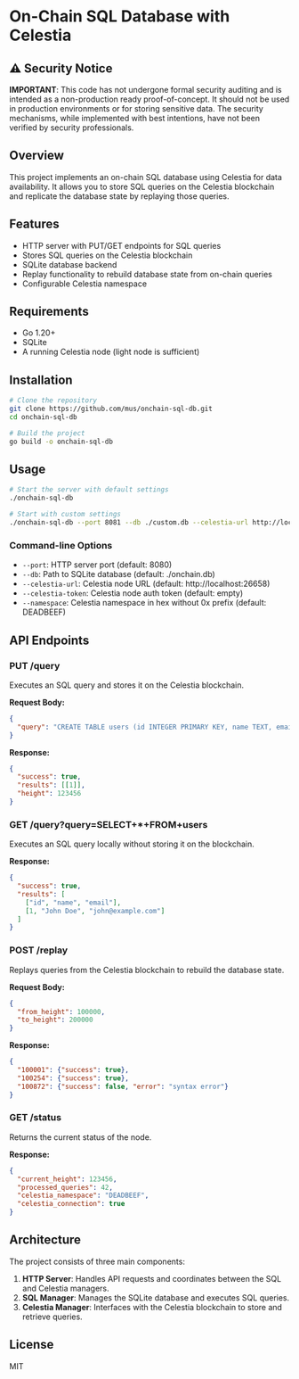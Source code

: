 # On-Chain SQL Database with Celestia

## ⚠️ Security Notice

**IMPORTANT**: This code has not undergone formal security auditing and is intended as a non-production ready proof-of-concept. It should not be used in production environments or for storing sensitive data. The security mechanisms, while implemented with best intentions, have not been verified by security professionals.

## Overview

This project implements an on-chain SQL database using Celestia for data availability. It allows you to store SQL queries on the Celestia blockchain and replicate the database state by replaying those queries.

## Features

- HTTP server with PUT/GET endpoints for SQL queries
- Stores SQL queries on the Celestia blockchain
- SQLite database backend
- Replay functionality to rebuild database state from on-chain queries
- Configurable Celestia namespace

## Requirements

- Go 1.20+
- SQLite
- A running Celestia node (light node is sufficient)

## Installation

```bash
# Clone the repository
git clone https://github.com/mus/onchain-sql-db.git
cd onchain-sql-db

# Build the project
go build -o onchain-sql-db
```

## Usage

```bash
# Start the server with default settings
./onchain-sql-db

# Start with custom settings
./onchain-sql-db --port 8081 --db ./custom.db --celestia-url http://localhost:26658 --celestia-token your_auth_token --namespace DEADBEEF
```

### Command-line Options

- `--port`: HTTP server port (default: 8080)
- `--db`: Path to SQLite database (default: ./onchain.db)
- `--celestia-url`: Celestia node URL (default: http://localhost:26658)
- `--celestia-token`: Celestia node auth token (default: empty)
- `--namespace`: Celestia namespace in hex without 0x prefix (default: DEADBEEF)

## API Endpoints

### PUT /query

Executes an SQL query and stores it on the Celestia blockchain.

**Request Body:**
```json
{
  "query": "CREATE TABLE users (id INTEGER PRIMARY KEY, name TEXT, email TEXT)"
}
```

**Response:**
```json
{
  "success": true,
  "results": [[1]],
  "height": 123456
}
```

### GET /query?query=SELECT+*+FROM+users

Executes an SQL query locally without storing it on the blockchain.

**Response:**
```json
{
  "success": true,
  "results": [
    ["id", "name", "email"],
    [1, "John Doe", "john@example.com"]
  ]
}
```

### POST /replay

Replays queries from the Celestia blockchain to rebuild the database state.

**Request Body:**
```json
{
  "from_height": 100000,
  "to_height": 200000
}
```

**Response:**
```json
{
  "100001": {"success": true},
  "100254": {"success": true},
  "100872": {"success": false, "error": "syntax error"}
}
```

### GET /status

Returns the current status of the node.

**Response:**
```json
{
  "current_height": 123456,
  "processed_queries": 42,
  "celestia_namespace": "DEADBEEF",
  "celestia_connection": true
}
```

## Architecture

The project consists of three main components:

1. **HTTP Server**: Handles API requests and coordinates between the SQL and Celestia managers.
2. **SQL Manager**: Manages the SQLite database and executes SQL queries.
3. **Celestia Manager**: Interfaces with the Celestia blockchain to store and retrieve queries.



## License

MIT
